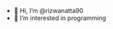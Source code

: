 - 👋 Hi, I’m @rizwanatta90
- 👀 I’m interested in programming
<!---
rizwanatta90/rizwanatta90 is a ✨ special ✨ repository because its `README.md` (this file) appears on your GitHub profile.
You can click the Preview link to take a look at your changes.
--->
